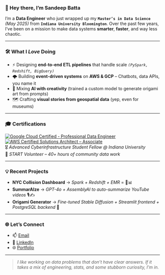 ### 👋 Hey there, I’m **Sandeep Batta**

I’m a **Data Engineer** who just wrapped up my **`Master’s in Data Science`** *(May 2025)* from **`Indiana University Bloomington`**. Over the past few years, I’ve been on a mission to make data systems **smarter**, **faster**, and way less chaotic.

---

### 🛠️ What I *Love* Doing

- ⚡ Designing **end-to-end ETL pipelines** that handle scale *`(PySpark, Redshift, BigQuery)`*
- 🌩️ Building **event-driven systems** on **AWS & GCP** – Chatbots, data APIs, you name it
- 🧠 Mixing **AI with creativity** (trained a custom model to generate origami art from prompts)
- 🗺️ Crafting **visual stories from geospatial data** (yep, even for museums)

---

### 🎓 Certifications

[![Google Cloud Certified - Professional Data Engineer](https://img.shields.io/badge/Google--Cloud-Professional%20Data%20Engineer-blue?logo=googlecloud&logoColor=white)](https://www.credly.com/badges/492e9711-9a2b-4f6f-8da4-e21d3d97a31a/public_url)
[![AWS Certified Solutions Architect – Associate](https://img.shields.io/badge/AWS-Certified%20Solutions%20Architect-orange?logo=amazonaws&logoColor=white)](https://www.credly.com/badges/9917342e-f73e-4c2a-ae4c-d01d5c70456c/public_url)  
🎖️ *Advanced Cyberinfrastructure Student Fellow @ Indiana University*  
🤝 *START Volunteer – 40+ hours of community data work*

---

### 💡 Recent Projects

- **NYC Collision Dashboard** → *Spark + Redshift + EMR* = 🚗📊
- **SummarAIze** → *GPT-4o + AssemblyAI to auto-summarize YouTube videos* 🎙️✍️
- **Origami Generator** → *Fine-tuned Stable Diffusion + Streamlit frontend + PostgreSQL backend* 🎨

---

### 🌐 Let’s Connect

- 📫 [Email](mailto:battasndp@gmail.com)
- 💼 [LinkedIn](https://www.linkedin.com/in/sandeepbatta/)
- 🌐 [Portfolio](https://plucky-pint-880.notion.site/Data-Cloud-Compute-1b549812791080fe9182c66b20b0f267?pvs=4)

---

> _I like working on data problems that don’t have clear answers. If it takes a mix of engineering, stats, and some stubborn curiosity, I’m in._
